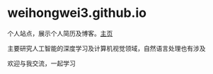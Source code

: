 # weihongwei3.github.io

个人站点，展示个人简历及博客。[主页](https://weihongwei3.github.io)

主要研究人工智能的深度学习及计算机视觉领域，自然语言处理也有涉及

欢迎与我交流，一起学习

